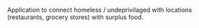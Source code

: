 Application to connect homeless / undeprivilaged with locations (restaurants, grocery stores) with surplus food.
